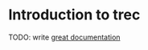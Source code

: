 # Introduction to trec

TODO: write [great documentation](http://jacobian.org/writing/what-to-write/)
